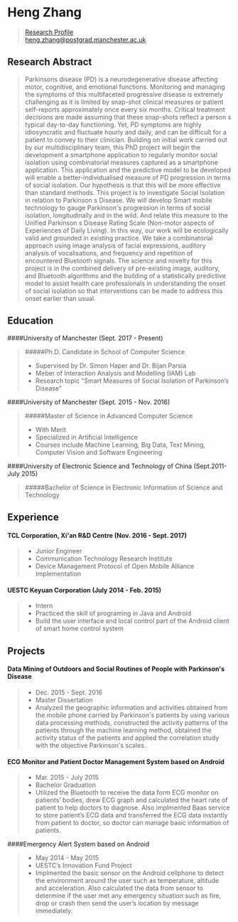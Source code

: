 # Heng Zhang

>[Research Profile](https://www.research.manchester.ac.uk/portal/en/researchers/heng-zhang(c19de749-ca1d-4318-bca5-ad083a42daf8).html)<br/>
>heng.zhang@postgrad.manchester.ac.uk<br/>

## Research Abstract
>Parkinsons disease (PD) is a neurodegenerative disease affecting motor, cognitive, and emotional functions. Monitoring and managing the symptoms of this multifaceted progressive disease is extremely challenging as it is limited by snap-shot clinical measures or patient self-reports approximately once every six months. Critical treatment decisions are made assuming that these snap-shots reflect a person s typical day-to-day functioning. Yet, PD symptoms are highly idiosyncratic and fluctuate hourly and daily, and can be difficult for a patient to convey to their clinician. Building on initial work carried out by our multidisciplinary team, this PhD project will begin the development a smartphone application to regularly monitor social isolation using combinatorial measures captured as a smartphone application. This application and the predictive model to be developed will enable a better-individualised measure of PD progression in terms of social isolation. Our hypothesis is that this will be more effective than standard methods. This project is to investigate Social Isolation in relation to Parkinson s Disease. We will develop Smart mobile technology to gauge Parkinson's progression in terms of social isolation, longitudinally and in the wild. And relate this measure to the Unified Parkinson s Disease Rating Scale (Non-motor aspects of Experiences of Daily Living). In this way, our work will be ecologically valid and grounded in existing practice. We take a combinatorial approach using image analysis of facial expressions, auditory analysis of vocalisations, and frequency and repetition of encountered Bluetooth signals. The science and novelty for this project is in the combined delivery of pre-existing image, auditory, and Bluetooth algorithms and the building of a statistically predictive model to assist health care professionals in understanding the onset of social isolation so that interventions can be made to address this onset earlier than usual. 

## Education
####University of Manchester (Sept. 2017 - Present)
>#####Ph.D. Candidate in School of Computer Science
>- Supervised by Dr. Simon Haper and Dr. Bijan Parsia
>- Meber of Interaction Analysis and Modelling (IAM) Lab
>- Research topic "Smart Measures of Social Isolation of Parkinson’s Disease"

####University of Manchester (Sept. 2015 - Nov. 2016)
>#####Master of Science in Advanced Computer Science
>- With Merit
>- Specialized in Artificial Intelligence
>- Courses include Machine Learning, Big Data, Text Mining, Computer Vision and Software Engineering

####University of Electronic Science and Technology of China (Sept.2011- July 2015)
>#####Bachelor of Science in Electronic Information of Science and Technology

## Experience
#### TCL Corporation, Xi'an R&D Centre (Nov. 2016 - Sept. 2017)
>- Junior Engineer
>- Communication Technology Research Institute
>- Device Management Protocol of Open Mobile Alliance Implementation

#### UESTC Keyuan Corporation (July 2014 - Feb. 2015)
>- Intern
>- Practiced the skill of programing in Java and Android
>- Build the user interface and local control part of the Android client of smart home control system

## Projects
#### Data Mining of Outdoors and Social Routines of People with Parkinson's Disease
>- Dec. 2015 - Sept. 2016
>- Master Dissertation
>- Analyzed the geographic information and activities obtained from the mobile phone carried by Parkinson's patients by using various data processing methods, constructed the activity patterns of the patients through the machine learning method, obtained the activity status of the patients and applied the correlation study with the objective Parkinson's scales.

#### ECG Monitor and Patient Doctor Management System based on Android
>- Mar. 2015 - July 2015
>- Bachelor Graduation
>- Utilized the Bluetooth to receive the data form ECG monitor on patients’ bodies, drew ECG graph and calculated the heart rate of patient to help doctors to diagnose. Also implmented Baas service to store patient’s ECG data and transferred the ECG data instantly from patient to doctor, so doctor can manage basic information of patients.

####Emergency Alert System based on Android
>- May 2014 - May 2015
>- UESTC’s Innovation Fund Project
>- Implmented the basic sensor on the Android cellphone to detect the environment around the user such as temperature, altitude and acceleration. Also calculated the data from sensor to determine if the user met any emergency situation such as fire, drop or crash then send the user’s location by message immediately.



